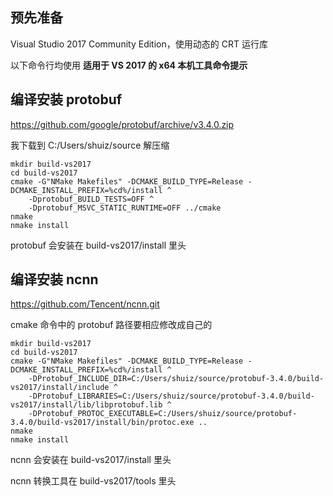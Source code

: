 ## 预先准备

Visual Studio 2017 Community Edition，使用动态的 CRT 运行库

以下命令行均使用  **适用于 VS 2017 的 x64 本机工具命令提示**

## 编译安装 protobuf

https://github.com/google/protobuf/archive/v3.4.0.zip

我下载到 C:/Users/shuiz/source 解压缩

```batch
mkdir build-vs2017
cd build-vs2017
cmake -G"NMake Makefiles" -DCMAKE_BUILD_TYPE=Release -DCMAKE_INSTALL_PREFIX=%cd%/install ^
    -Dprotobuf_BUILD_TESTS=OFF ^
    -Dprotobuf_MSVC_STATIC_RUNTIME=OFF ../cmake
nmake
nmake install
```

protobuf 会安装在 build-vs2017/install 里头

## 编译安装 ncnn

https://github.com/Tencent/ncnn.git

cmake 命令中的 protobuf 路径要相应修改成自己的

```batch
mkdir build-vs2017
cd build-vs2017
cmake -G"NMake Makefiles" -DCMAKE_BUILD_TYPE=Release -DCMAKE_INSTALL_PREFIX=%cd%/install ^
    -DProtobuf_INCLUDE_DIR=C:/Users/shuiz/source/protobuf-3.4.0/build-vs2017/install/include ^
    -DProtobuf_LIBRARIES=C:/Users/shuiz/source/protobuf-3.4.0/build-vs2017/install/lib/libprotobuf.lib ^
    -DProtobuf_PROTOC_EXECUTABLE=C:/Users/shuiz/source/protobuf-3.4.0/build-vs2017/install/bin/protoc.exe ..
nmake
nmake install
```

ncnn 会安装在 build-vs2017/install 里头

ncnn 转换工具在 build-vs2017/tools 里头

